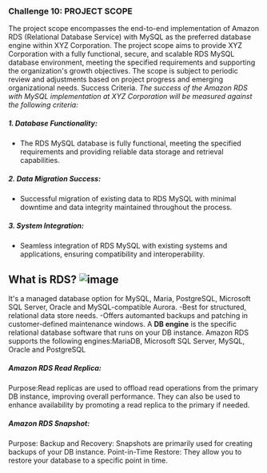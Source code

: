 ### Challenge 10: PROJECT SCOPE
The project scope encompasses the end-to-end implementation of Amazon RDS (Relational Database Service) with MySQL as the preferred database engine within XYZ Corporation.
The project scope aims to provide XYZ Corporation with a fully functional, secure, and scalable RDS MySQL database environment, meeting the specified requirements and
supporting the organization's growth objectives. The scope is subject to periodic review and adjustments based on project progress and emerging organizational needs.
Success Criteria.
_The success of the Amazon RDS with MySQL implementation at XYZ Corporation will be measured against the following criteria:_
##### 1. Database Functionality:
- The RDS MySQL database is fully functional, meeting the specified requirements and providing reliable data storage and retrieval capabilities.
##### 2. Data Migration Success:
- Successful migration of existing data to RDS MySQL with minimal downtime and data integrity maintained throughout the process.
##### 3. System Integration:
- Seamless integration of RDS MySQL with existing systems and applications, ensuring compatibility and interoperability.

## What is RDS?  ![image](https://github.com/Irene890/Cloud-Tasks/assets/133228414/83e30a38-048b-491e-b333-cac56e7b1c9e) 
It's a managed database option for MySQL, Maria, PostgreSQL, Microsoft SQL Server, Oracle and MySQL-compatible Aurora. -Best for structured, relational data store needs. -Offers automanted backups and patching in customer-defined maintenance windows.
A **DB engine** is the specific relational database software that runs on your DB instance.
Amazon RDS supports the following engines:MariaDB, Microsoft SQL Server, MySQL, Oracle and PostgreSQL

##### Amazon RDS Read Replica:
Purpose:Read replicas are used to offload read operations from the primary DB instance, improving overall performance.
They can also be used to enhance availability by promoting a read replica to the primary if needed.

##### Amazon RDS Snapshot:
Purpose: Backup and Recovery: Snapshots are primarily used for creating backups of your DB instance.
Point-in-Time Restore: They allow you to restore your database to a specific point in time.


